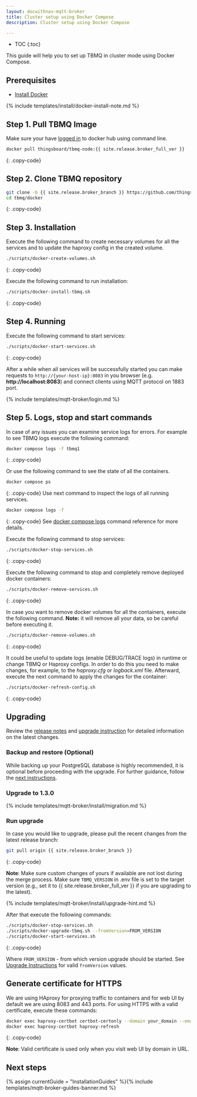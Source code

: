 ```yaml
---
layout: docwithnav-mqtt-broker
title: Cluster setup using Docker Compose
description: Cluster setup using Docker Compose

---
```


* TOC
{:toc}


This guide will help you to set up TBMQ in cluster mode using Docker Compose.

## Prerequisites

- [Install Docker](https://docs.docker.com/engine/installation/)

{% include templates/install/docker-install-note.md %}

## Step 1. Pull TBMQ Image

Make sure your have [logged in](https://docs.docker.com/engine/reference/commandline/login/) to docker hub using command line.

```bash
docker pull thingsboard/tbmq-node:{{ site.release.broker_full_ver }}
```
{: .copy-code}

## Step 2. Clone TBMQ repository

```bash
git clone -b {{ site.release.broker_branch }} https://github.com/thingsboard/tbmq.git
cd tbmq/docker
```
{: .copy-code}

## Step 3. Installation

Execute the following command to create necessary volumes for all the services and to update the haproxy config in the created volume.

```bash
./scripts/docker-create-volumes.sh
```
{: .copy-code}

Execute the following command to run installation:

```bash
./scripts/docker-install-tbmq.sh
```
{: .copy-code}

## Step 4. Running

Execute the following command to start services:

```bash
./scripts/docker-start-services.sh
```
{: .copy-code}

After a while when all services will be successfully started you can make requests to `http://{your-host-ip}:8083` 
in you browser (e.g. **http://localhost:8083**) and connect clients using MQTT protocol on 1883 port.

{% include templates/mqtt-broker/login.md %}

## Step 5. Logs, stop and start commands

In case of any issues you can examine service logs for errors.
For example to see TBMQ logs execute the following command:

```bash
docker compose logs -f tbmq1
```
{: .copy-code}

Or use the following command to see the state of all the containers.
```bash
docker compose ps
```
{: .copy-code}
Use next command to inspect the logs of all running services.
```bash
docker compose logs -f
```
{: .copy-code}
See [docker compose logs](https://docs.docker.com/compose/reference/logs/) command reference for more details.

Execute the following command to stop services:

```bash
./scripts/docker-stop-services.sh
```
{: .copy-code}

Execute the following command to stop and completely remove deployed docker containers:

```bash
./scripts/docker-remove-services.sh
```
{: .copy-code}

In case you want to remove docker volumes for all the containers, execute the following command.
**Note:** it will remove all your data, so be careful before executing it.

```bash
./scripts/docker-remove-volumes.sh
```
{: .copy-code}

It could be useful to update logs (enable DEBUG/TRACE logs) in runtime or change TBMQ or Haproxy configs. In order to do
this you need to make changes, for example, to the
_haproxy.cfg_ or _logback.xml_ file.
Afterward, execute the next command to apply the changes for the container:

```bash
./scripts/docker-refresh-config.sh
```
{: .copy-code}

## Upgrading

Review the [release notes](/docs/mqtt-broker/releases/) and [upgrade instruction](/docs/mqtt-broker/install/upgrade-instructions/)
for detailed information on the latest changes.

### Backup and restore (Optional)

While backing up your PostgreSQL database is highly recommended, it is optional before proceeding with the upgrade.
For further guidance, follow the [next instructions](https://github.com/thingsboard/tbmq/blob/main/docker/backup-restore/README.md).

### Upgrade to 1.3.0

{% include templates/mqtt-broker/install/migration.md %}

### Run upgrade

In case you would like to upgrade, please pull the recent changes from the latest release branch:

```bash
git pull origin {{ site.release.broker_branch }}
```
{: .copy-code}

**Note**: Make sure custom changes of yours if available are not lost during the merge process. 
Make sure `TBMQ_VERSION` in .env file is set to the target version (e.g., set it to {{ site.release.broker_full_ver }} if you are upgrading to the latest).

{% include templates/mqtt-broker/install/upgrade-hint.md %}

After that execute the following commands:

```bash
./scripts/docker-stop-services.sh
./scripts/docker-upgrade-tbmq.sh --fromVersion=FROM_VERSION
./scripts/docker-start-services.sh
```
{: .copy-code}

Where `FROM_VERSION` - from which version upgrade should be started. 
See [Upgrade Instructions](/docs/mqtt-broker/install/upgrade-instructions/) for valid `fromVersion` values.

## Generate certificate for HTTPS

We are using HAproxy for proxying traffic to containers and for web UI by default we are using 8083 and 443 ports. 
For using HTTPS with a valid certificate, execute these commands:

```bash
docker exec haproxy-certbot certbot-certonly --domain your_domain --email your_email
docker exec haproxy-certbot haproxy-refresh
```
{: .copy-code}

**Note**: Valid certificate is used only when you visit web UI by domain in URL.

## Next steps

{% assign currentGuide = "InstallationGuides" %}{% include templates/mqtt-broker-guides-banner.md %}
